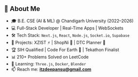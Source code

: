 ## 👋 About Me

- 🎓 B.E. CSE (AI & ML) @ Chandigarh University (2022–2026)
- 💻 Full-Stack Developer | Real-Time Apps | WebSockets
- 🛠️ Tech Stack: `Next.js`, `React`, `Node.js`, `Socket.io`, `Supabase`
- 🚀 Projects: XZIST ⚡ | ShopNi 🛒 | DTC Planner 🚌
- 🏆 SIH Qualified | Code For Earth 🥇 | Tekathon Finalist
- 📊 210+ Problems Solved on LeetCode
- 🌱 Learning: `Three.js`, `Docker`, `Blender`
- 📫 Reach me: **itzdeepansu@gmail.com**
